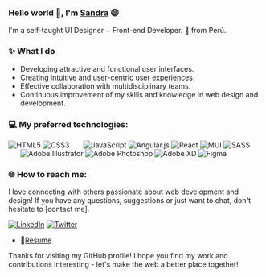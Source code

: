 ### Hello world 👋, I'm [Sandra](https://github.com/SandraLuque) 😄
<p>
I'm a self-taught UI Designer + Front-end Developer.  🚀 from Perú.

### ✨ What I do

- Developing attractive and functional user interfaces.
- Creating intuitive and user-centric user experiences.
- Effective collaboration with multidisciplinary teams.
- Continuous improvement of my skills and knowledge in web design and development.
  
### 💻 My preferred technologies:
![HTML5](https://img.shields.io/badge/html5-%23E34F26.svg?style=for-the-badge&logo=html5&logoColor=white)
![CSS3](https://img.shields.io/badge/css3-%231572B6.svg?style=for-the-badge&logo=css3&logoColor=white) 
&nbsp;&nbsp;&nbsp;&nbsp;&nbsp;
![JavaScript](https://img.shields.io/badge/javascript-%23323330.svg?style=for-the-badge&logo=javascript&logoColor=%23F7DF1E) 
![Angular.js](https://img.shields.io/badge/angular.js-%23E23237.svg?style=for-the-badge&logo=angularjs&logoColor=white)
![React](https://img.shields.io/badge/react-%2320232a.svg?style=for-the-badge&logo=react&logoColor=%2361DAFB)
![MUI](https://img.shields.io/badge/MUI-%230081CB.svg?style=for-the-badge&logo=mui&logoColor=white) 
![SASS](https://img.shields.io/badge/SASS-hotpink.svg?style=for-the-badge&logo=SASS&logoColor=white) 
&nbsp;&nbsp;&nbsp;&nbsp;&nbsp;
![Adobe Illustrator](https://img.shields.io/badge/adobe%20illustrator-%23FF9A00.svg?style=for-the-badge&logo=adobe%20illustrator&logoColor=white) 
![Adobe Photoshop](https://img.shields.io/badge/adobe%20photoshop-%2331A8FF.svg?style=for-the-badge&logo=adobe%20photoshop&logoColor=white)
![Adobe XD](https://img.shields.io/badge/Adobe%20XD-470137?style=for-the-badge&logo=Adobe%20XD&logoColor=#FF61F6)
![Figma](https://img.shields.io/badge/figma-%23F24E1E.svg?style=for-the-badge&logo=figma&logoColor=white) 


### 🌐 How to reach me:

I love connecting with others passionate about web development and design! If you have any questions, suggestions or just want to chat, don't hesitate to [contact me].

[![LinkedIn](https://img.shields.io/badge/LinkedIn-%230077B5.svg?logo=linkedin&logoColor=white)](https://linkedin.com/in/https://www.linkedin.com/in/sandrachambiluque/) 
[![Twitter](https://img.shields.io/badge/Twitter-%231DA1F2.svg?logo=Twitter&logoColor=white)](https://twitter.com/https://twitter.com/sandraChamLuque)
- 📝[Resume](https://drive.google.com/file/d/1rClCQGHE4LVi5qaXd6aLNmg3QxRip9gG/view?usp=share_link)

Thanks for visiting my GitHub profile! I hope you find my work and contributions interesting - let's make the web a better place together!
